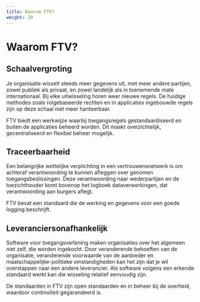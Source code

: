 ```yaml
---
title: Waarom FTV?
weight: 20
---
```


# Waarom FTV?

## Schaalvergroting

Je organisatie wisselt steeds meer gegevens uit, met meer andere partijen, zowel publiek als privaat, en zowel
landelijk als in toenemende mate internationaal. Bij elke uitwisseling horen weer nieuwe regels. 
De huidige methodes zoals rolgebaseerde rechten en in applicaties ingebouwde regels zijn op deze schaal niet meer
hanteerbaar. 

FTV biedt een werkwijze waarbij toegangsregels gestandaardiseerd en buiten de applicaties beheerd worden.
Dit maakt overzichtelijk, gecentraliseerd en flexibel beheer mogelijk.

## Traceerbaarheid

Een belangrijke wettelijke verplichting in een vertrouwensnetwerk is om achteraf verantwoording te kunnen afleggen over genomen toegangsbeslissingen.
Deze verantwoording naar wederpartijen en de toezichthouder komt bovenop het logboek dataverwerkingen, dat verantwoording aan burgers aflegt.

FTV bevat een standaard die de werking en gegevens voor een goede logging beschrijft.

## Leveranciersonafhankelijk

Software voor toegangsverlening maken organisaties over het algemeen niet zelf, die worden ingekocht. 
Door veranderende behoeften van de organisatie, veranderende voorwaarde van de aanbieder en maatschappelijke-politieke omstandigheden
kan het zijn dat je wil overstappen naar een andere leverancier. Als software volgens een erkende standaard werkt kan die wisseling
relatief eenvoudig zijn. 

De standaarden in FTV zijn open standaarden en in beheer bij de overheid, waardoor continuïteit gegarandeerd is. 
